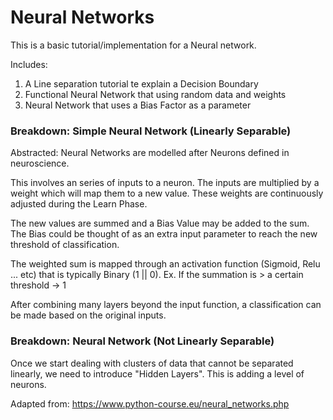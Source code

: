# Neural Networks 
This is a basic tutorial/implementation for a Neural network.

Includes:
1. A Line separation tutorial te explain a Decision Boundary 
2. Functional Neural Network that using random data and weights
3. Neural Network that uses a Bias Factor as a parameter 
### Breakdown: Simple Neural Network (Linearly Separable)
Abstracted: Neural Networks are modelled after Neurons
defined in neuroscience.

This involves an series of inputs to a neuron. The inputs
are multiplied by a weight which will map them to a new value.
These weights are continuously adjusted during the Learn Phase. 

The new values are summed and a Bias Value may be added to
the sum. The Bias could be thought of as an extra input 
parameter to reach the new threshold of classification.

The weighted sum is mapped through an activation function 
(Sigmoid, Relu ... etc) that is typically Binary (1 || 0).
Ex. If the summation is > a certain threshold -> 1

After combining many layers beyond the input function,
a classification can be made based on the original inputs.

### Breakdown: Neural Network (Not Linearly Separable)
    
Once we start dealing with clusters of data that cannot be separated linearly, we need to introduce "Hidden Layers".
This is adding a level of neurons. 
    
Adapted from: https://www.python-course.eu/neural_networks.php
